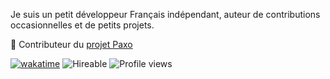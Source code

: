 Je suis un petit développeur Français indépendant, auteur de contributions occasionnelles et de petits projets.

🌱 Contributeur du [projet Paxo](https://github.com/paxo-phone)

[![wakatime](https://wakatime.com/badge/user/8057d7e5-a98c-4e5b-bbfe-22fdce63ffa3.svg)](https://wakatime.com/@8057d7e5-a98c-4e5b-bbfe-22fdce63ffa3)
![Hireable](https://img.shields.io/badge/-hireable-informational)
![Profile views](https://komarev.com/ghpvc/?username=DarkBrines)
